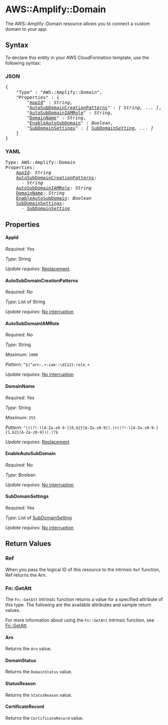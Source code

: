 # AWS::Amplify::Domain

The AWS::Amplify::Domain resource allows you to connect a custom domain to your app.

## Syntax

To declare this entity in your AWS CloudFormation template, use the following syntax:

### JSON

<pre>
{
    "Type" : "AWS::Amplify::Domain",
    "Properties" : {
        "<a href="#appid" title="AppId">AppId</a>" : <i>String</i>,
        "<a href="#autosubdomaincreationpatterns" title="AutoSubDomainCreationPatterns">AutoSubDomainCreationPatterns</a>" : <i>[ String, ... ]</i>,
        "<a href="#autosubdomainiamrole" title="AutoSubDomainIAMRole">AutoSubDomainIAMRole</a>" : <i>String</i>,
        "<a href="#domainname" title="DomainName">DomainName</a>" : <i>String</i>,
        "<a href="#enableautosubdomain" title="EnableAutoSubDomain">EnableAutoSubDomain</a>" : <i>Boolean</i>,
        "<a href="#subdomainsettings" title="SubDomainSettings">SubDomainSettings</a>" : <i>[ <a href="subdomainsetting.md">SubDomainSetting</a>, ... ]</i>
    }
}
</pre>

### YAML

<pre>
Type: AWS::Amplify::Domain
Properties:
    <a href="#appid" title="AppId">AppId</a>: <i>String</i>
    <a href="#autosubdomaincreationpatterns" title="AutoSubDomainCreationPatterns">AutoSubDomainCreationPatterns</a>: <i>
      - String</i>
    <a href="#autosubdomainiamrole" title="AutoSubDomainIAMRole">AutoSubDomainIAMRole</a>: <i>String</i>
    <a href="#domainname" title="DomainName">DomainName</a>: <i>String</i>
    <a href="#enableautosubdomain" title="EnableAutoSubDomain">EnableAutoSubDomain</a>: <i>Boolean</i>
    <a href="#subdomainsettings" title="SubDomainSettings">SubDomainSettings</a>: <i>
      - <a href="subdomainsetting.md">SubDomainSetting</a></i>
</pre>

## Properties

#### AppId

_Required_: Yes

_Type_: String

_Update requires_: [Replacement](https://docs.aws.amazon.com/AWSCloudFormation/latest/UserGuide/using-cfn-updating-stacks-update-behaviors.html#update-replacement)

#### AutoSubDomainCreationPatterns

_Required_: No

_Type_: List of String

_Update requires_: [No interruption](https://docs.aws.amazon.com/AWSCloudFormation/latest/UserGuide/using-cfn-updating-stacks-update-behaviors.html#update-no-interrupt)

#### AutoSubDomainIAMRole

_Required_: No

_Type_: String

_Maximum_: <code>1000</code>

_Pattern_: <code>^$|^arn:.+:iam::\d{12}:role.+</code>

_Update requires_: [No interruption](https://docs.aws.amazon.com/AWSCloudFormation/latest/UserGuide/using-cfn-updating-stacks-update-behaviors.html#update-no-interrupt)

#### DomainName

_Required_: Yes

_Type_: String

_Maximum_: <code>255</code>

_Pattern_: <code>^(((?!-)[A-Za-z0-9-]{0,62}[A-Za-z0-9])\.)+((?!-)[A-Za-z0-9-]{1,62}[A-Za-z0-9])(\.)?$</code>

_Update requires_: [Replacement](https://docs.aws.amazon.com/AWSCloudFormation/latest/UserGuide/using-cfn-updating-stacks-update-behaviors.html#update-replacement)

#### EnableAutoSubDomain

_Required_: No

_Type_: Boolean

_Update requires_: [No interruption](https://docs.aws.amazon.com/AWSCloudFormation/latest/UserGuide/using-cfn-updating-stacks-update-behaviors.html#update-no-interrupt)

#### SubDomainSettings

_Required_: Yes

_Type_: List of <a href="subdomainsetting.md">SubDomainSetting</a>

_Update requires_: [No interruption](https://docs.aws.amazon.com/AWSCloudFormation/latest/UserGuide/using-cfn-updating-stacks-update-behaviors.html#update-no-interrupt)

## Return Values

### Ref

When you pass the logical ID of this resource to the intrinsic `Ref` function, Ref returns the Arn.

### Fn::GetAtt

The `Fn::GetAtt` intrinsic function returns a value for a specified attribute of this type. The following are the available attributes and sample return values.

For more information about using the `Fn::GetAtt` intrinsic function, see [Fn::GetAtt](https://docs.aws.amazon.com/AWSCloudFormation/latest/UserGuide/intrinsic-function-reference-getatt.html).

#### Arn

Returns the <code>Arn</code> value.

#### DomainStatus

Returns the <code>DomainStatus</code> value.

#### StatusReason

Returns the <code>StatusReason</code> value.

#### CertificateRecord

Returns the <code>CertificateRecord</code> value.
